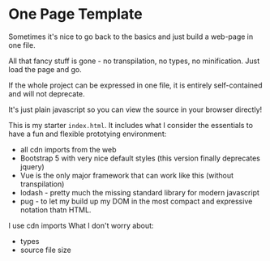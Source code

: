 
# One Page Template

Sometimes it's nice to go back to the basics and just build a web-page in one file. 

All that fancy stuff is gone - no transpilation, no types, no minification. Just load the page and go. 

If the whole project can be expressed in one file, it is entirely self-contained and will not deprecate.

It's just plain javascript so you can view the source in your browser directly! 

This is my starter `index.html`. It includes what I consider the essentials to have a fun and flexible prototying environment:

- all cdn imports from the web
- Bootstrap 5 with very nice default styles (this version finally deprecates jquery)
- Vue is the only major framework that can work like this (without transpilation)
- lodash - pretty much the missing standard library for modern javascript
- pug - to let my build up my DOM in the most compact and expressive notation thatn HTML.

I use cdn imports
What I don't worry about:
- types
- source file size

